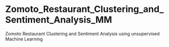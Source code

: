 # Zomoto_Restaurant_Clustering_and_Sentiment_Analysis_MM
Zomoto Restaurant Clustering and Sentiment Analysis using unsupervised Machine Learning
